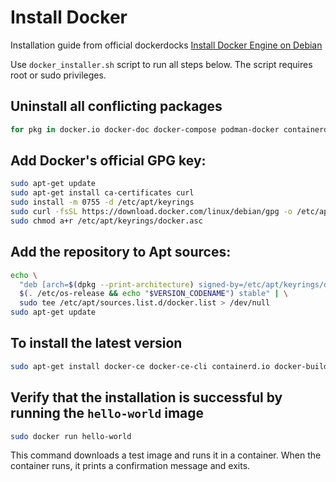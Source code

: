 # Install Docker
Installation guide from official dockerdocks [Install Docker Engine on Debian](https://docs.docker.com/engine/install/debian/)

Use `docker_installer.sh` script to run all steps below. The script requires root or sudo privileges.

## Uninstall all conflicting packages
```bash
for pkg in docker.io docker-doc docker-compose podman-docker containerd runc; do sudo apt-get remove $pkg; done
```

## Add Docker's official GPG key:
```bash
sudo apt-get update
sudo apt-get install ca-certificates curl
sudo install -m 0755 -d /etc/apt/keyrings
sudo curl -fsSL https://download.docker.com/linux/debian/gpg -o /etc/apt/keyrings/docker.asc
sudo chmod a+r /etc/apt/keyrings/docker.asc
```

## Add the repository to Apt sources:
```bash
echo \
  "deb [arch=$(dpkg --print-architecture) signed-by=/etc/apt/keyrings/docker.asc] https://download.docker.com/linux/debian \
  $(. /etc/os-release && echo "$VERSION_CODENAME") stable" | \
  sudo tee /etc/apt/sources.list.d/docker.list > /dev/null
sudo apt-get update
```

## To install the latest version
```bash
sudo apt-get install docker-ce docker-ce-cli containerd.io docker-buildx-plugin docker-compose-plugin
```

## Verify that the installation is successful by running the `hello-world` image
```bash
sudo docker run hello-world
```
This command downloads a test image and runs it in a container. When the container runs, it prints a confirmation message and exits.



